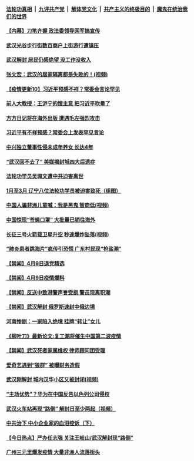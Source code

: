 ####  [法轮功真相](../../../../basic/blob/master/README.md?t=04102130) &nbsp;|&nbsp; [九评共产党](../../../../9ping.md/blob/master/README.md?t=04102130) &nbsp;|&nbsp; [解体党文化](../../../../jtdwh.md/blob/master/README.md?t=04102130)  &nbsp;|&nbsp; [共产主义的终极目的](../../../../gczydzjmd.md/blob/master/README.md?t=04102130) &nbsp;|&nbsp; [魔鬼在统治我们的世界](../../../../mgztzwmdsj.md/blob/master/README.md?t=04102130) 

#### [【内幕】刀笔齐握 政法委领导网军搞宣传](../pages/prog204/a102820217.md?t=04102130) 

#### [武汉光谷步行街数百商户上街游行遭镇压](../pages/prog204/a102820142.md?t=04102130) 

#### [武汉解封 居民仍感绝望 没工作没收入](../pages/prog204/a102820140.md?t=04102130) 

#### [张文宏：武汉的居家隔离都是失败的！(视频)](../pages/prog204/a102820144.md?t=04102130) 

#### [【疫情更新10】习近平预感不祥？常委会言论罕见](../pages/prog204/a102816630.md?t=04102130) 

#### [前人大教授：王沪宁的馊主意 把习近平吹晕了](../pages/prog204/a102820082.md?t=04102130) 

#### [方方日记将在海外出版 遭遇毛左强烈攻击](../pages/prog204/a102820053.md?t=04102130) 

#### [习近平有不祥预感？常委会上发表罕见言论](../pages/prog204/a102820004.md?t=04102130) 

#### [中兴独立董事性侵未成年养女 长达4年](../pages/prog204/a102820005.md?t=04102130) 

#### [“武汉回不去了” 美媒揭封城四大后遗症](../pages/prog204/a102819977.md?t=04102130) 

#### [法轮功学员吴珮文遭中共迫害离世](../pages/prog204/a102819991.md?t=04102130) 

#### [1月至3月 辽宁八位法轮功学员被迫害致死（组图）](../pages/prog204/a102819961.md?t=04102130) 

#### [中国人骗非洲儿童喊：我是黑鬼 智商低(视频)](../pages/prog204/a102819921.md?t=04102130) 

#### [中国惊现“苍蝇口罩” 大批量已销往海外](../pages/prog204/a102819908.md?t=04102130) 

#### [长征三号火箭载卫星升空 秒速爆炸坠落(视频)](../pages/prog204/a102819881.md?t=04102130) 

#### [“肺炎患者跳海片”疯传引恐慌 广东村民现“抢盐潮”](../pages/prog204/a102819858.md?t=04102130) 

#### [【禁闻】4月9日退党精选](../pages/prog204/a102819715.md?t=04102130) 

#### [【禁闻】4月9日疫情爆料](../pages/prog204/a102819713.md?t=04102130) 

#### [【禁闻】反送中致港警声誉受损 警员现离职潮](../pages/prog204/a102819711.md?t=04102130) 

#### [【禁闻】武汉解封 俄罗斯速封中俄边境](../pages/prog204/a102819733.md?t=04102130) 

#### [河南惨剧：一家陷入绝境 挂牌“转让”女儿](../pages/prog204/a102819660.md?t=04102130) 

#### [《柳叶刀》最新论文:复工潮将催生中国第二波疫情](../pages/prog204/a102819684.md?t=04102130) 

#### [【禁闻】武汉死者家属维权 律师顾问团受理](../pages/prog204/a102819648.md?t=04102130) 

#### [爱奇艺遇到“狼群” 被曝财务造假](../pages/prog204/a102819632.md?t=04102130) 

#### [武汉刚解封 城内汉华小区又被封闭(视频)](../pages/prog204/a102819575.md?t=04102130) 

#### [“主场优势”？华为在中国反告以色列公司侵权](../pages/prog204/a102819592.md?t=04102130) 

#### [武汉火车站再现“路倒” 解封日至少两起（视频）](../pages/prog204/a102819519.md?t=04102130) 

#### [中共治下 中小企业家的血泪控诉（下）](../pages/prog204/a102819465.md?t=04102130) 

#### [【今日热点】严办任志强 关注王岐山/武汉解封现“路倒”](../pages/prog204/a102819363.md?t=04102130) 

#### [广州三元里爆发疫情  大量非洲人流落街头](../pages/prog204/a102819408.md?t=04102130) 

